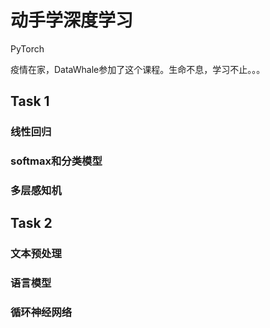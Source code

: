 # 动手学深度学习
PyTorch

疫情在家，DataWhale参加了这个课程。生命不息，学习不止。。。

## Task 1
### 线性回归
### softmax和分类模型
### 多层感知机

## Task 2
### 文本预处理
### 语言模型
### 循环神经网络
